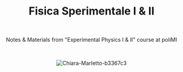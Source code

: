<div align="center">

# Fisica Sperimentale I & II

<br>

Notes & Materials from "Experimental Physics I & II" course at poliMI

<br>

![Chiara-Marletto-b3367c3](https://user-images.githubusercontent.com/55017307/132265270-331d99cf-e4c6-4435-b505-6d77a702a368.jpg)

</div>
